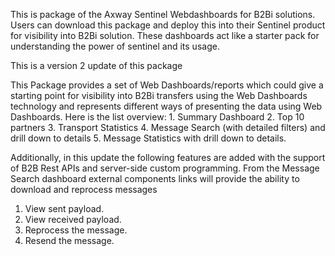 This is package of the Axway Sentinel Webdashboards for B2Bi solutions.
Users can download this package and deploy this into their Sentinel product for visibility into B2Bi solution.
These dashboards act like a starter pack for understanding the power of sentinel and its usage.

This is a version 2 update of this package 

This Package provides a set of Web Dashboards/reports which could give a starting point for visibility into B2Bi transfers using the Web Dashboards technology and represents different ways of presenting the data using Web Dashboards. Here is the list overview: 1. Summary Dashboard 2. Top 10 partners 3. Transport Statistics 4. Message Search (with detailed filters) and drill down to details 5. Message Statistics with drill down to details.

Additionally, in this update the following features are added with the support of B2B Rest APIs and server-side custom programming.  From the Message Search dashboard external components links will provide the ability to download and reprocess messages

1.	View sent payload.
2.	View received payload.
3.	Reprocess the message.
4.	Resend the message.
